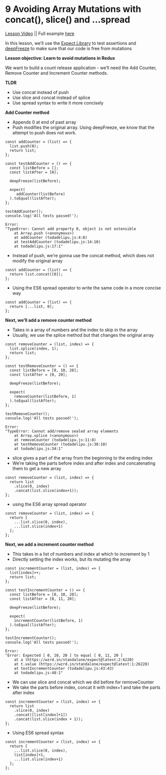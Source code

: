 # 9 Avoiding Array Mutations with concat(), slice() and …spread 

[Lesson Video](https://egghead.io/lessons/javascript-redux-avoiding-array-mutations-with-concat-slice-and-spread)
|| Full example [here](https://github.com/huiwenhw/learn-redux/blob/master/9_Avoid_Mutations.html)

In this lesson, we’ll use the [Expect Library](https://github.com/mjackson/expect) to test assertions and [deepFreeze](https://github.com/substack/deep-freeze) to make sure that our code is free from mutations 

**Lesson objective: Learn to avoid mutations in Redux**

We want to build a count release application - we’ll need the Add Counter, Remove Counter and Increment Counter methods. 

**TLDR**
* Use concat instead of push 
* Use slice and concat instead of splice 
* Use spread syntax to write it more concisely 


**Add Counter method**

* Appends 0 at end of past array 
* Push modifies the original array. Using deepFreeze, we know that the attempt to push does not work.
```
const addCounter = (list) => {
  list.push(0);
  return list;
};

const testAddCounter = () => {
  const listBefore = [];
  const listAfter = [0];
 
  deepFreeze(listBefore);
  
  expect(
     addCounter(listBefore)
  ).toEqual(listAfter);
};

testAddCounter();
console.log('All tests passed!');

Error:
"TypeError: Cannot add property 0, object is not extensible
    at Array.push (<anonymous>)
    at addCounter (todadelipu.js:4:8)
    at testAddCounter (todadelipu.js:14:10)
    at todadelipu.js:17:1"
```
* Instead of push, we’re gonna use the concat method, which does not modify the original array 
```
const addCounter = (list) => {
  return list.concat([0]);
};
```
* Using the ES6 spread operator to write the same code in a more concise way 
```
const addCounter = (list) => {
  return [...list, 0];
};
```


**Next, we’ll add a remove counter method**

* Takes in a array of numbers and the index to skip in the array 
* Usually, we use the splice method but that changes the original array 
```
const removeCounter = (list, index) => {
  list.splice(index, 1);
  return list;
};

const testRemoveCounter = () => {
  const listBefore = [0, 10, 20];
  const listAfter = [0, 20];
  
  deepFreeze(listBefore);
  
  expect(
    removeCounter(listBefore, 1)
  ).toEqual(listAfter);
};

testRemoveCounter();
console.log('All tests passed!');

Error: 
"TypeError: Cannot add/remove sealed array elements
    at Array.splice (<anonymous>)
    at removeCounter (todadelipu.js:11:8)
    at testRemoveCounter (todadelipu.js:30:10)
    at todadelipu.js:34:1"
```
* slice gives a part of the array from the beginning to the ending index 
* We’re taking the parts before index and after index and concatenating them to get a new array 
```
const removeCounter = (list, index) => {
  return list
    .slice(0, index)
    .concat(list.slice(index+1));
};
```
* using the ES6 array spread operator 
```
const removeCounter = (list, index) => {
  return [
    ...list.slice(0, index),
    ...list.slice(index+1)
  ];
};
```


**Next, we add a increment counter method**

* This takes in a list of numbers and index at which to increment by 1
* Directly setting the index works, but its mutating the array 
```
const incrementCounter = (list, index) => {
  list[index]++;
  return list;
};

const testIncrementCounter = () => {
  const listBefore = [0, 10, 20];
  const listAfter = [0, 11, 20];
  
  deepFreeze(listBefore);
  
  expect(
    incrementCounter(listBefore, 1)
  ).toEqual(listAfter);
};

testIncrementCounter();
console.log('All tests passed!');

Error:
"Error: Expected [ 0, 10, 20 ] to equal [ 0, 11, 20 ]
    at a (https://wzrd.in/standalone/expect@latest:2:6220)
    at t.value (https://wzrd.in/standalone/expect@latest:1:26228)
    at testIncrementCounter (todadelipu.js:43:43)
    at todadelipu.js:48:1"
```
* We can use slice and concat which we did before for removeCounter 
* We take the parts before index, concat it with index+1 and take the parts after index 
```
const incrementCounter = (list, index) => {
  return list 
    .slice(0, index)
    .concat([list[index]+1])
    .concat(list.slice(index + 1));
};
```
* Using ES6 spread syntax 
```
const incrementCounter = (list, index) => {
  return [
    ...list.slice(0, index),
    list[index]+1,
    ...list.slice(index+1)
  ];
};
```
